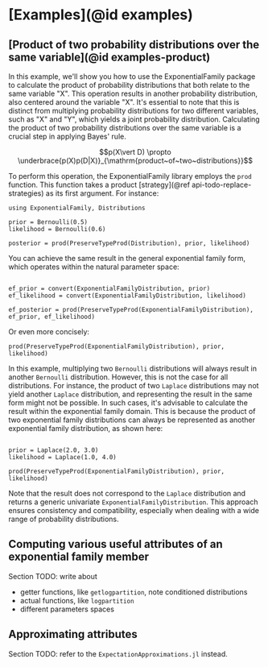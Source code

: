 # [Examples](@id examples)

## [Product of two probability distributions over the same variable](@id examples-product)

In this example, we'll show you how to use the ExponentialFamily package to calculate the product of probability distributions that both relate to the same variable "X". 
This operation results in another probability distribution, also centered around the variable "X". 
It's essential to note that this is distinct from multiplying probability distributions for two different variables, such as "X" and "Y", 
which yields a joint probability distribution. Calculating the product of two probability distributions over the same variable is a crucial step in applying Bayes' rule.

```math 
p(X\vert D) \propto \underbrace{p(X)p(D|X)}_{\mathrm{product~of~two~distributions}}
```

To perform this operation, the ExponentialFamily library employs the `prod` function. This function takes a product [strategy](@ref api-todo-replace-strategies) as its first argument. For instance:

```@example prod-example
using ExponentialFamily, Distributions

prior = Bernoulli(0.5)
likelihood = Bernoulli(0.6)

posterior = prod(PreserveTypeProd(Distribution), prior, likelihood)
```

You can achieve the same result in the general exponential family form, which operates within the natural parameter space:

```@example prod-example

ef_prior = convert(ExponentialFamilyDistribution, prior)
ef_likelihood = convert(ExponentialFamilyDistribution, likelihood)

ef_posterior = prod(PreserveTypeProd(ExponentialFamilyDistribution), ef_prior, ef_likelihood)
```

Or even more concisely:

```@example prod-example
prod(PreserveTypeProd(ExponentialFamilyDistribution), prior, likelihood)
```

In this example, multiplying two `Bernoulli` distributions will always result in another `Bernoulli` distribution. However, this is not the case for all distributions. For instance, the product of two `Laplace` distributions may not yield another `Laplace` distribution, and representing the result in the same form might not be possible. In such cases, it's advisable to calculate the result within the exponential family domain. This is because the product of two exponential family distributions can always be represented as another exponential family distribution, as shown here:

```@example prod-example

prior = Laplace(2.0, 3.0)
likelihood = Laplace(1.0, 4.0)

prod(PreserveTypeProd(ExponentialFamilyDistribution), prior, likelihood)
```

Note that the result does not correspond to the `Laplace` distribution and returns a generic univariate `ExponentialFamilyDistribution`.
This approach ensures consistency and compatibility, especially when dealing with a wide range of probability distributions.

## Computing various useful attributes of an exponential family member

Section TODO: write about
- getter functions, like `getlogpartition`, note conditioned distributions
- actual functions, like `logpartition`
- different parameters spaces

## Approximating attributes 

Section TODO: refer to the `ExpectationApproximations.jl` instead.